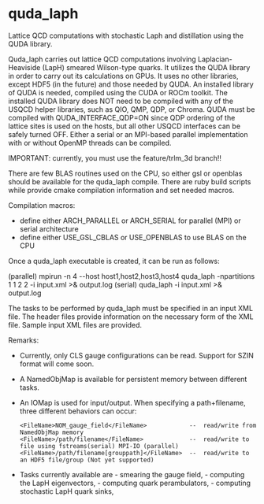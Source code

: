 # quda_laph
Lattice QCD computations with stochastic Laph and distillation using the QUDA library.

Quda_laph carries out lattice QCD computations involving Laplacian-Heaviside (LapH) smeared
Wilson-type quarks.  It utilizes the QUDA library in order to carry out its calculations on GPUs.
It uses no other libraries, except HDF5 (in the future) and those needed by QUDA.
An installed library of QUDA is needed, compiled using the CUDA or ROCm toolkit.
The installed QUDA library does NOT need to be compiled with any of the USQCD helper libraries, 
such as QIO, QMP, QDP, or Chroma.  QUDA must be compiled with QUDA_INTERFACE_QDP=ON since QDP
ordering of the lattice sites is used on the hosts, but all other USQCD interfaces can be 
safely turned OFF. Either a serial or an MPI-based parallel implementation with or without 
OpenMP threads can be compiled.

IMPORTANT:  currently, you must use the feature/trlm_3d branch!!

There are few BLAS routines used on the CPU, so either gsl or openblas should be available
for the quda_laph compile.  There are ruby build scripts while provide cmake compilation
information and set needed macros.

Compilation macros:

- define either ARCH_PARALLEL or ARCH_SERIAL for parallel (MPI) or serial architecture
- define either USE_GSL_CBLAS or USE_OPENBLAS to use BLAS on the CPU

Once a quda_laph executable is created, it can be run as follows:

(parallel)  mpirun -n 4 --host host1,host2,host3,host4  quda_laph  -npartitions 1 1 2 2 -i input.xml >& output.log
(serial)    quda_laph -i input.xml >& output.log

The tasks to be performed by quda_laph must be specified in an input XML file.  The header
files provide information on the necessary form of the XML file.  Sample input XML files
are provided.

Remarks:

- Currently, only CLS gauge configurations can be read.  Support for SZIN format will come soon.

- A NamedObjMap is available for persistent memory between different tasks.

- An IOMap is used for input/output.  When specifying a path+filename, three different behaviors can occur:

      <FileName>NOM_gauge_field</FileName>            --  read/write from NamedObjMap memory
      <FileName>/path/filename</FileName>             --  read/write to file using fstreams(serial) MPI-IO (parallel)
      <FileName>/path/filename[grouppath]</FileName>  --  read/write to an HDF5 file/group (Not yet supported)

- Tasks currently available are 
      - smearing the gauge field, 
      - computing the LapH eigenvectors, 
      - computing quark perambulators,
      - computing stochastic LapH quark sinks,
